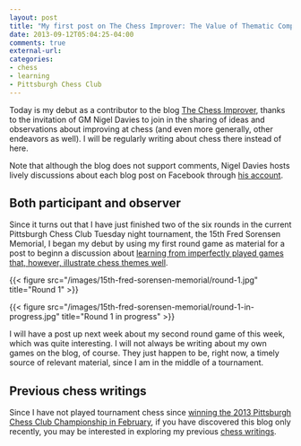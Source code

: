 ```yaml
---
layout: post
title: "My first post on The Chess Improver: The Value of Thematic Complete Games Against a Weaker Opponent"
date: 2013-09-12T05:04:25-04:00
comments: true
external-url: 
categories:
- chess
- learning
- Pittsburgh Chess Club
---
```

Today is my debut as a contributor to the blog [The Chess Improver](http://chessimprover.com/), thanks to the invitation of GM Nigel Davies to join in the sharing of ideas and observations about improving at chess (and even more generally, other endeavors as well). I will be regularly writing about chess there instead of here.

Note that although the blog does not support comments, Nigel Davies hosts lively discussions about each blog post on Facebook through [his account](http://www.facebook.com/nigel.davies1).

## Both participant and observer

Since it turns out that I have just finished two of the six rounds in the current Pittsburgh Chess Club Tuesday night tournament, the 15th Fred Sorensen Memorial, I began my debut by using my first round game as material for a post to beginn a discussion about [learning from imperfectly played games that, however, illustrate chess themes well](http://chessimprover.com/the-value-of-thematic-complete-games-against-a-weaker-opponent/).

{{< figure src="/images/15th-fred-sorensen-memorial/round-1.jpg" title="Round 1" >}}

{{< figure src="/images/15th-fred-sorensen-memorial/round-1-in-progress.jpg" title="Round 1 in progress" >}}

I will have a post up next week about my second round game of this week, which was quite interesting. I will not always be writing about my own games on the blog, of course. They just happen to be, right now, a timely source of relevant material, since I am in the middle of a tournament.

## Previous chess writings

Since I have not played tournament chess since [winning the 2013 Pittsburgh Chess Club Championship in February](/blog/2013/02/20/pittsburgh-chess-club-championship-2013-round-6-winning-as-black-like-a-madman/), if you have discovered this blog only recently, you may be interested in exploring my previous [chess writings](/categories/chess/).
